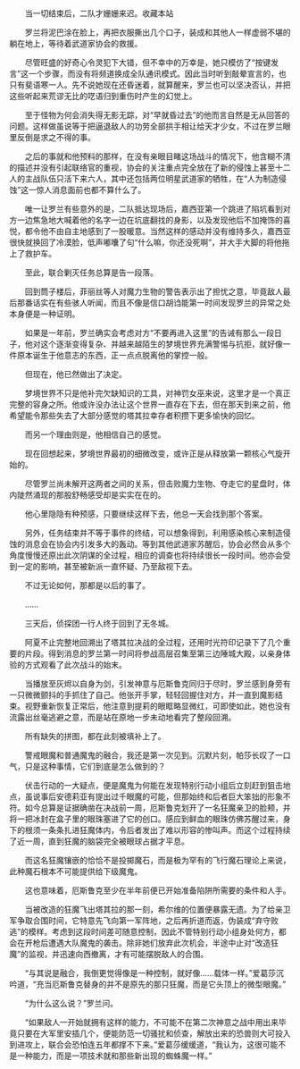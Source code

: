 　　

　　当一切结束后，二队才姗姗来迟。收藏本站

　　罗兰将泥巴涂在脸上，再把衣服撕出几个口子，装成和其他人一样虚弱不堪的躺在地上，等待着武道家协会的救援。

　　尽管旺盛的好奇心令灵犯下大错，但不幸中的万幸是，她只模仿了“按键发言”这一个步骤，而没有将频道换成全队通讯模式。因此当时听到敲晕宣言的，也只有斐语寒一人。先不说她现在还昏迷着，就算醒来，罗兰也可以坚决否认，并把这些听起来荒谬无比的呓语归到重伤时产生的幻觉上。

　　至于怪物为何会消失得无影无踪，对“早就昏过去”的他而言自然是无从回答的问题。这样做虽说等于把逼退敌人的功劳全部拱手相让给天才少女，不过在罗兰眼里反倒是求之不得的事。

　　之后的事就和他预料的那样，在没有亲眼目睹这场战斗的情况下，他含糊不清的描述并没有引起联络官的重视，协会的关注重点完全放在了新的侵蚀上甚至十二人的主战队伍只活下来六人，其中还包括两位明星武道家的牺牲，在“人为制造侵蚀”这一惊人消息面前也都不算什么了。

　　唯一让罗兰有些意外的是，二队抵达现场后，嘉西亚第一个跳进了陷坑看到对方一边焦急地大喊着他的名字一边在坑底翻找的身影，以及发现他后不加掩饰的喜悦，都令他不由自主地感到了一股暖意。当然这样的感动并没有维持多久，嘉西亚很快就换回了冷漠脸，低声嘟囔了句“什么嘛，你还没死啊”，并大手大脚的将他拖上了救护车。

　　至此，联合剿灭任务总算是告一段落。

　　回到筒子楼后，菲丽丝等人对魔力生物的警告表示出了担忧之意，毕竟敌人最后那番话实在有些骇人听闻，而且不像是信口胡诌能第一时间发现罗兰的异常之处本身便是一种证明。

　　如果是一年前，罗兰确实会考虑对方“不要再进入这里”的告诫有那么一段日子，他对这个逐渐变得复杂、并越来越陌生的梦境世界充满警惕与抗拒，就好像一件原本诞生于他意志的东西，正一点点脱离他的掌控一般。

　　但现在，他已然做出了决定。

　　梦境世界不只是他补完欠缺知识的工具，对神罚女巫来说，这里才是一个真正完整的容身之所。他或许没办法让这个世界一直存在下去，但在那天到来之前，他希望能令那些失去了大部分感觉的塔其拉幸存者积攒下更多愉快的回忆。

　　而另一个理由则是，他相信自己的感觉。

　　现在回想起来，梦境世界最初的细微改变，或许正是从释放第一颗核心气旋开始的。

　　尽管罗兰尚未解开这两者之间的关系，但击败魔力生物、夺走它的星盘时，体内陡然涌现的那股舒畅感受却是实实在在的。

　　他心里隐隐有种预感，只要继续这样下去，他总一天会找到那个答案。

　　另外，任务结束并不等于事件的终结，可以想象得到，利用感染核心来制造侵蚀的消息会在协会内引发多大的轰动。等到其他武道家苏醒后，协会必然会从多个角度慢慢还原出此次阴谋的全过程，相应的调查也将持续很长一段时间。他亦会受到一定的影响，甚至被新派一直怀疑、乃至敌视下去。

　　不过无论如何，那都是以后的事了。

　　……

　　三天后，侦探团一行人终于回到了无冬城。

　　阿夏不止完整地回溯出了塔其拉决战的全过程，还用时光符印记录下了几个重要的片段。得到消息的罗兰第一时间将参战高层召集至第三边陲城大殿，以亲身体验的方式观看了此次战斗的始末。

　　当播放至灰烬以自身为剑，引发神意与厄斯鲁克同归于尽时，罗兰感到身旁有一只微微颤抖的手抓住了自己。他张开手掌，轻轻回握住对方，并一直到魔影结束。视野重新恢复正常后，他注意到提莉的眼眶略显微红，可即使如此，她也没有流露出丝毫逃避之意，而是站在原地一步未动地看完了整段回溯。

　　所有缺失的拼图，都在此刻被填补上了。

　　警戒眼魔和普通魔鬼的融合，我还是第一次见到。沉默片刻，帕莎长叹了一口气，只是这种事情，它们到底是怎么做到的？

　　伏击行动的一大疑点，便是魔鬼为何能在发现特别行动小组后立刻赶到狙击地点，虽说事后安德莉亚有提出过千眼魔的可能，但那始终和后者巨大笨拙的形象不符。如今总算是证据确凿在决战前一周，厄斯鲁克划开了一名狂魔亲卫的脸颊，并将一把冰封在盒子里的眼珠塞进了它的创口。感应到鲜血的眼珠仿佛苏醒过来，身下的根须一条条扎进狂魔体内，令后者发出了难以形容的惨叫声。而这个过程持续了近一周，直到狂魔的脑袋完全被眼球占据才平息。

　　而这名狂魔镶嵌的恰恰不是投掷魔石，而是极为罕有的飞行魔石理论上来说，此种魔石根本不可能提供给下级魔鬼。

　　这也意味着，厄斯鲁克至少在半年前便已开始准备陷阱所需要的条件和人手。

　　当被改造的狂魔飞出塔其拉的那一刻，希尔维的位置便暴露无遗。为了给亲卫军争取合围时间，它特意先飞向第一军阵地，之后再折道而返，伪装成“弃守败逃”的模样。考虑到这段时间差可随意控制，因此不管特别行动小组身处何方，都会在开枪后遭遇大队魔鬼的袭击。除非她们放弃此次机会，半途中止对“改造狂魔”的监视，并迅速向西撤离，才有可能摆脱敌人的合围。

　　“与其说是融合，我倒更觉得像是一种控制，就好像……载体一样。”爱葛莎沉吟道，“充当厄斯鲁克替身的并不是原先的那只狂魔，而是它头顶上的微型眼魔。”

　　“为什么这么说？”罗兰问。

　　“如果敌人一开始就拥有这样的能力，不可能不在第二次神意之战中用出来毕竟只要在大军里安插几个，便能防范一切骚扰和侦查，解放出来的恐兽则大可投入到进攻上，联合会恐怕连五年都撑不下来。”爱葛莎缓缓道，“我认为，这很可能不是一种能力，而是一项技术就和那些新出现的蜘蛛魔一样。”
